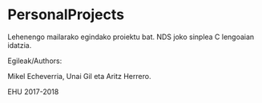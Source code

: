 # PersonalProjects

Lehenengo mailarako egindako proiektu bat. NDS joko sinplea C lengoaian idatzia.

Egileak/Authors:

Mikel Echeverria, Unai Gil eta Aritz Herrero.

EHU 2017-2018

